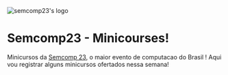
<img alt="semcomp23's logo" src="../img/semcomplogo23.jpg">

# Semcomp23 - Minicourses!
Minicursos da [Semcomp 23](https://semcomp.icmc.usp.br/), o maior evento de computacao do Brasil ! Aqui vou registrar alguns minicursos ofertados nessa semana!

